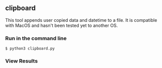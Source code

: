## clipboard

This tool appends user copied data and datetime to a file. It is compatible with MacOS and hasn't been tested yet to another OS. 

### Run in the command line

``` 
$ python3 clipboard.py
```

### View Results

